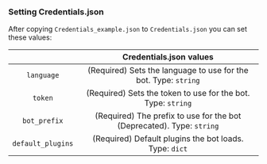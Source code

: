 ### Setting Credentials.json

After copying ``Credentials_example.json`` to ``Credentials.json`` you can set these values:

|   	| Credentials.json values	|
|:------:	|:-:	|
| ``language``	| (Required) Sets the language to use for the bot. Type: ``string``	|
| ``token``	| (Required) Sets the token to use for the bot. Type: ``string``	|
| ``bot_prefix``	| (Required) The prefix to use for the bot (Deprecated). Type: ``string``	|
| ``default_plugins``	| (Required) Default plugins the bot loads. Type: ``dict``	|

